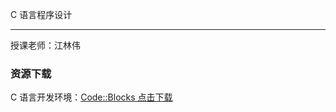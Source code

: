 C 语言程序设计

---

授课老师：江林伟



### 资源下载

C 语言开发环境：[Code::Blocks 点击下载](https://ismdeep.oss-cn-shenzhen.aliyuncs.com/c-course-sharing/codeblocks-17.12mingw-setup.exe)



